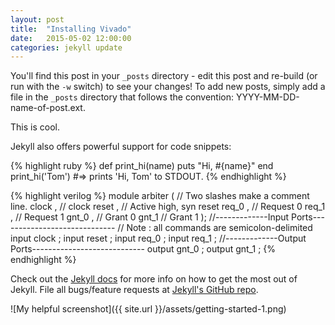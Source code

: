 ```yaml
---
layout: post
title:  "Installing Vivado"
date:   2015-05-02 12:00:00
categories: jekyll update
---
```


You'll find this post in your `_posts` directory - edit this post and re-build (or run with the `-w` switch) to see your changes!
To add new posts, simply add a file in the `_posts` directory that follows the convention: YYYY-MM-DD-name-of-post.ext.

This is cool. 

Jekyll also offers powerful support for code snippets:

{% highlight ruby %}
def print_hi(name)
  puts "Hi, #{name}"
end
print_hi('Tom')
#=> prints 'Hi, Tom' to STDOUT.
{% endhighlight %}

{% highlight verilog %}
module arbiter (
// Two slashes make a comment line.
clock      , // clock
reset      , // Active high, syn reset
req_0      , // Request 0
req_1      , // Request 1
gnt_0      , // Grant 0
gnt_1        // Grant 1
);
//-------------Input Ports-----------------------------
// Note : all commands are semicolon-delimited
input           clock               ;
input           reset               ;
input           req_0               ;
input           req_1               ;
//-------------Output Ports----------------------------
output        gnt_0                 ;
output        gnt_1                 ;
{% endhighlight %}


Check out the [Jekyll docs][jekyll] for more info on how to get the most out of Jekyll. File all bugs/feature requests at [Jekyll's GitHub repo][jekyll-gh].

![My helpful screenshot]({{ site.url }}/assets/getting-started-1.png)

[jekyll-gh]: https://github.com/mojombo/jekyll
[jekyll]:    http://jekyllrb.com

